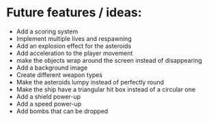 
# Future features / ideas:

* Add a scoring system
* Implement multiple lives and respawning
* Add an explosion effect for the asteroids
* Add acceleration to the player movement
* make the objects wrap around the screen instead of disappearing
* Add a background image
* Create different weapon types
* Make the asteroids lumpy instead of perfectly round
* Make the ship have a triangular hit box instead of a circular one
* Add a shield power-up
* Add a speed power-up
* Add bombs that can be dropped
